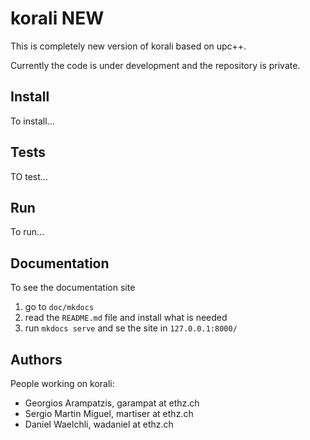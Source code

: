 # korali NEW

This is completely new version of korali based on upc++.

Currently the code is under development and the repository is private.

## Install
To install...

## Tests
TO test...

## Run
To run...

## Documentation

To see the documentation site
1. go to `doc/mkdocs`
2. read the `README.md` file and install what is needed
3. run `mkdocs serve` and se the site in `127.0.0.1:8000/`


## Authors
People working on korali:
* Georgios Arampatzis, garampat at ethz.ch
* Sergio Martin Miguel, martiser at ethz.ch
* Daniel Waelchli, wadaniel at ethz.ch
